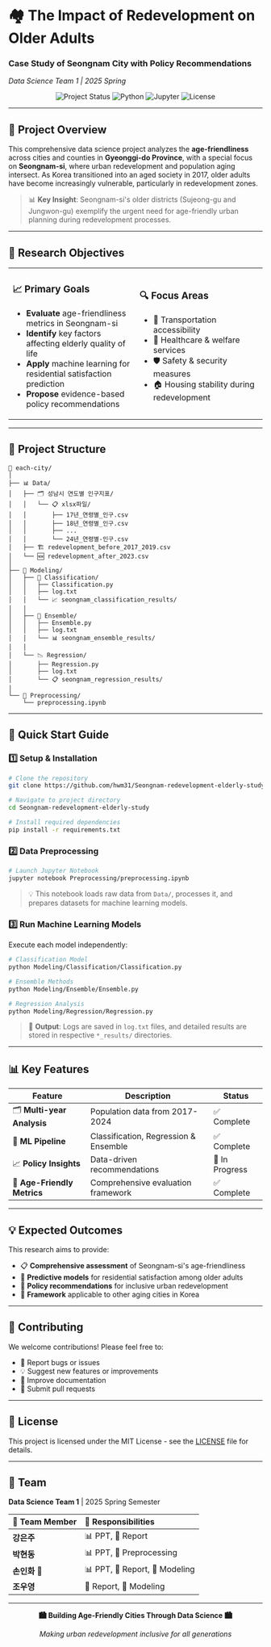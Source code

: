 # 🏘️ The Impact of Redevelopment on Older Adults
### Case Study of Seongnam City with Policy Recommendations
*Data Science Team 1 | 2025 Spring*

<div align="center">

![Project Status](https://img.shields.io/badge/Status-Active-brightgreen?style=for-the-badge)
![Python](https://img.shields.io/badge/Python-3.8+-blue?style=for-the-badge&logo=python&logoColor=white)
![Jupyter](https://img.shields.io/badge/Jupyter-Notebook-orange?style=for-the-badge&logo=jupyter&logoColor=white)
![License](https://img.shields.io/badge/License-MIT-yellow?style=for-the-badge)

</div>

---

## 🌟 Project Overview

This comprehensive data science project analyzes the **age-friendliness** across cities and counties in **Gyeonggi-do Province**, with a special focus on **Seongnam-si**, where urban redevelopment and population aging intersect. As Korea transitioned into an aged society in 2017, older adults have become increasingly vulnerable, particularly in redevelopment zones.

> 📊 **Key Insight**: Seongnam-si's older districts (Sujeong-gu and Jungwon-gu) exemplify the urgent need for age-friendly urban planning during redevelopment processes.

---

## 🎯 Research Objectives

<table>
<tr>
<td width="50%">

### 📈 **Primary Goals**
- **Evaluate** age-friendliness metrics in Seongnam-si
- **Identify** key factors affecting elderly quality of life
- **Apply** machine learning for residential satisfaction prediction
- **Propose** evidence-based policy recommendations

</td>
<td width="50%">

### 🔍 **Focus Areas**
- 🚌 Transportation accessibility
- 🏥 Healthcare & welfare services  
- 🛡️ Safety & security measures
- 🏠 Housing stability during redevelopment

</td>
</tr>
</table>

---

## 📂 Project Structure

```
📁 each-city/
│
├── 📊 Data/
│   ├── 🗂️ 성남시 연도별 인구지표/
│   │   └── 📋 xlsx파일/
│   │       ├── 17년_연령별_인구.csv
│   │       ├── 18년_연령별_인구.csv
│   │       ├── ...
│   │       └── 24년_연령별-인구.csv
│   ├── 🏗️ redevelopment_before_2017_2019.csv
│   └── 🆕 redevelopment_after_2023.csv
│
├── 🤖 Modeling/
│   ├── 🎯 Classification/
│   │   ├── Classification.py
│   │   ├── log.txt
│   │   └── 📈 seongnam_classification_results/
│   │
│   ├── 🔄 Ensemble/
│   │   ├── Ensemble.py
│   │   ├── log.txt
│   │   └── 📊 seongnam_ensemble_results/
│   │
│   └── 📉 Regression/
│       ├── Regression.py
│       ├── log.txt
│       └── 📋 seongnam_regression_results/
│
└── 🔧 Preprocessing/
    └── preprocessing.ipynb
```

---

## 🚀 Quick Start Guide

### 1️⃣ **Setup & Installation**
```bash
# Clone the repository
git clone https://github.com/hwm31/Seongnam-redevelopment-elderly-study.git

# Navigate to project directory
cd Seongnam-redevelopment-elderly-study

# Install required dependencies
pip install -r requirements.txt
```

### 2️⃣ **Data Preprocessing**
```bash
# Launch Jupyter Notebook
jupyter notebook Preprocessing/preprocessing.ipynb
```
> 💡 This notebook loads raw data from `Data/`, processes it, and prepares datasets for machine learning models.

### 3️⃣ **Run Machine Learning Models**
Execute each model independently:

```bash
# Classification Model
python Modeling/Classification/Classification.py

# Ensemble Methods
python Modeling/Ensemble/Ensemble.py

# Regression Analysis
python Modeling/Regression/Regression.py
```

> 📝 **Output**: Logs are saved in `log.txt` files, and detailed results are stored in respective `*_results/` directories.

---

## 📊 Key Features

<div align="center">

| Feature | Description | Status |
|---------|-------------|--------|
| 🗂️ **Multi-year Analysis** | Population data from 2017-2024 | ✅ Complete |
| 🤖 **ML Pipeline** | Classification, Regression & Ensemble | ✅ Complete |
| 📈 **Policy Insights** | Data-driven recommendations | 🔄 In Progress |
| 🎯 **Age-Friendly Metrics** | Comprehensive evaluation framework | ✅ Complete |

</div>

---

## 💡 Expected Outcomes

This research aims to provide:

- 📋 **Comprehensive assessment** of Seongnam-si's age-friendliness
- 🎯 **Predictive models** for residential satisfaction among older adults
- 📜 **Policy recommendations** for inclusive urban redevelopment
- 🌉 **Framework** applicable to other aging cities in Korea

---

## 🤝 Contributing

We welcome contributions! Please feel free to:
- 🐛 Report bugs or issues
- 💡 Suggest new features or improvements  
- 📝 Improve documentation
- 🔧 Submit pull requests

---

## 📄 License

This project is licensed under the MIT License - see the [LICENSE](LICENSE) file for details.

---

## 👥 Team

**Data Science Team 1** | 2025 Spring Semester

<div align="center">

| 👤 **Team Member** | 🔧 **Responsibilities** |
|:-------------------|:------------------------|
| **강은주** | 📊 PPT, 📝 Report |
| **박현동** | 📊 PPT, 🔧 Preprocessing |
| **손인화 👑** | 📊 PPT, 📝 Report, 🤖 Modeling |
| **조우영** | 📝 Report, 🤖 Modeling |

</div>

---

<div align="center">

**🏙️ Building Age-Friendly Cities Through Data Science 🏙️**

*Making urban redevelopment inclusive for all generations*

</div>
